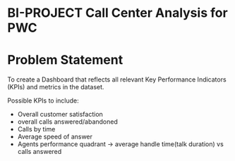 # BI-PROJECT Call Center Analysis for PWC

# Problem Statement

To create a Dashboard that reflects all relevant Key Performance Indicators (KPIs) and metrics in the dataset.

Possible KPIs to include:

* Overall customer satisfaction
* overall calls answered/abandoned
* Calls by time
* Average speed of answer
* Agents performance quadrant -> average handle time(talk duration) vs calls answered
